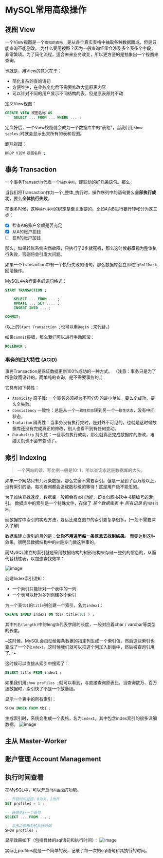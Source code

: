 # MySQL常用高级操作


## 视图 View

一个View视图是一个`虚拟的表格`，是从各个真实表格中抽取各种数据而成，但是只能查询不能删改。
为什么要用视图？因为一般查询经常会涉及多个表多个字段，非常繁琐。为了简化流程，适合未来业务改变，所以更方便的是抽象出一个视图来查询。

也就是，用View的意义在于：
- 简化复杂的查询语句
- 方便维护，在业务变化后不需要修改大量原表内容
- 可以针对不同的用户显示不同结构的表，但是原表原封不动

定义View视图：
```sql
CREATE VIEW 视图名称 AS
    SELECT ... FROM ... WHERE ... ;
```

定义好后，一个View视图就会成为一个数据库中的“表格”，当我们用`show tables;`时就会显示出来所有的表和视图。

删除视图：
```sh
DROP VIEW 视图名称 ;
```


## 事务 Transaction

一个事务Transactin代表一个`操作序列`，即联动的好几条语句。那么，

当我们将Transaction作为一个_整体_执行时，操作序列中的语句要么**全部执行成功**，要么**全体执行失败**。

在很多时候，这种`操作序列`的绑定是至关重要的。比如A向B进行银行转帐分为这三步：
- [x] 检查A的账户余额是否充足
- [x] 从A的账户扣钱
- [ ] 在B的账户加钱

那么，如果转账系统突然故障，只执行了2步就死机，那么这时候**必须**视为整体执行失败，否则将会引发大问题。

如果一个Transaction中有一个执行失败的语句，那么数据库会立即进行`Rollback`回滚操作。

MySQL中执行事务的语句格式：
```sql
START TRANSACTION ;

    SELECT ... FROM ... ;
    UPDATE ... SET .... ;
    INSERT INTO ... ;

COMMIT;
```
(以上的`Start Transaction ;`也可以用`Begin ;`来代替。)

如果`Commit`报错，那么我们可以进行手动回滚：
```sql
ROLLBACK ;
```

### 事务的四大特性 (ACID)

事务Transaction是保证数据更新100%成功的一种方式。
（注意：事务只是为了增删改而设计的。而单纯的查询，是不需要事务的。）

它具有如下特性：
- `Atomicity` 原子性: 一个事务必须视为不可分割的最小单位，要么全成功，要么全失败。
- `Consistency` 一致性：总是从一个`一致性状态`转到另一个`一致性状态`，没有中间状态。
- `Isolation` 隔离性：当事务没有执行完时，是对外不可见的，也就是这时候数据库还没有完成真正的修改，别人也看不到有任何变动。
- `Durability` 持久性：一旦事务执行成功，那么就真正完成数据库的修改，电脑关机也不会有变动了。



## 索引 Indexing

> 一个网站的读、写比例一般是10: 1，所以查询永远是数据库的大头。

如果一个网站只有几万条数据，那么完全不需要索引。但是一旦到了百万级以上，没有索引的话，每次查询都会造成数秒级的等待！这是用户绝不能忍的。

为了加快查找速度，数据库一般都会有`索引`功能，即类似图书馆中书籍编号的索引。
数据库中的索引是一个特殊文件，存储了 _某个数据库表_ 中 _所有记录_ 的`指针引用`。

而数据库中索引的实现方法，要远比建立图书的索引要复杂很多。(一般不需要深入了解)

数据库建立索引的目的是：**让你不用遍历每一条信息去找到结果。** 而要达到这种效果，很明显数据结构中的`树`是专门做这种事的。

而MySQL建立的索引就是采用数据结构的树形结构来存储一整列的信息的，从而代替线性表，以加速查找效率：

![image](https://user-images.githubusercontent.com/14041622/48945345-eb678c00-ef64-11e8-8c8e-1d7c97d47454.png)

创建Index索引须知：
- 一个索引只能针对一个表中的一列
- 一个表可以针对多列创建多个索引


为一个表`tb1`的`title`列创建一个索引，名为`index1`：
```sql
CREATE INDEX index1 ON tb1( title(10) ) ;
```
其中`列名(length)`中的length代表字段的长度，一般对应着char / varchar等类型的长度。

~这时候，MySQL会自动给每条数据的指定列生成一个索引值。然后这些索引也变成了一个列`index1`。这时候我们就可以把这个列加入到表中，然后被查询引用了。~


这时候可以直接从索引中搜索了：
```sql
SELECT title FROM index1 ;
```
如果我们用`show profiles ;`就可以看到，与直接查询原表比，当查询数万、百万级数据时，索引快了不是一个数量级。


显示一个表中的所有索引：
```sql
SHOW INDEX FROM tb1 ;
```

生成索引时，系统会生成一个表格，名为`index1`，其中包含index索引的很多详细数据。
![image](https://user-images.githubusercontent.com/14041622/48946207-ebb55680-ef67-11e8-93e2-16797804160f.png)



## 主从 Master-Worker


## 账户管理 Account Management


## 执行时间查看

在MySQL中，可以开启`时间监控`的功能。

```sql
-- 开启时间监控，0为关，1为开
SET profiles = 1 ;

-- 任意执行一个语句
SELECT ... FROM ... ;

-- 显示之前那句的执行时间
SHOW profiles ;
```

显示效果如下（包括具体的sql语句和执行时间）：
![image](https://user-images.githubusercontent.com/14041622/48939381-0202e880-ef4f-11e8-9768-2d9725a1708b.png)

实际上profiles就是一个简单的表，记录了每一次的sql语句和其执行的时间。